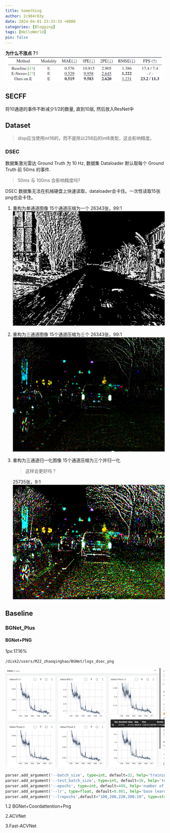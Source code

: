 ```yaml
---
title: Something
author: 2c984r83y
date: 2024-04-01 23:33:33 +0800
categories: [Blogging]
tags: [HelloWorld]
pin: false
---
```

**为什么不涨点？!**
![20240402214836](https://raw.githubusercontent.com/2c984r83y/picgo_picbed/main/blog_img/20240402214836.png)

## SECFF

将10通道的事件不断减少1/2的数量, 直到10层, 然后放入ResNet中

## Dataset

>disp应当使用int16的，而不是除以256后的int8类型，这会影响精度。  

### DSEC

数据集激光雷达 Ground Truth 为 10 Hz, 数据集 Dataloader 默认取每个 Ground Truth 前 50ms 的事件.
> 50ms 与 100ms 会影响精度吗?  

DSEC 数据集无法在机械硬盘上快速读取，dataloader会卡住。一次性读取15张png也会卡住。

1. 重构为单通道图像
   15个通道压缩为一个
   26343张，99:1
   ![20240402214659](https://raw.githubusercontent.com/2c984r83y/picgo_picbed/main/blog_img/20240402214659.png)
2. 重构为三通道图像
   15个通道压缩为三个
   26343张，99:1
   ![20240402214726](https://raw.githubusercontent.com/2c984r83y/picgo_picbed/main/blog_img/20240402214726.png)
3. 重构为三通道归一化图像
   15个通道压缩为三个并归一化

   > 这样会更好吗？
   >

   25735张，9:1
   ![20240402214747](https://raw.githubusercontent.com/2c984r83y/picgo_picbed/main/blog_img/20240402214747.png)

## Baseline

### BGNet_Plus

#### BGNet+PNG

1px:17.16%

`/disk2/users/M22_zhaoqinghao/BGNet/logs_dsec_png`

![20240402215435](https://raw.githubusercontent.com/2c984r83y/picgo_picbed/main/blog_img/20240402215435.png)

```python
parser.add_argument('--batch_size', type=int, default=32, help='training batch size')
parser.add_argument('--test_batch_size', type=int, default=16, help='testing batch size')
parser.add_argument('--epochs', type=int, default=400, help='number of epochs to train')
parser.add_argument('--lr', type=float, default=0.001, help='base learning rate')
parser.add_argument('--lrepochs',default="100,200,220,300:10", type=str,  help='the epochs to decay lr: the downscale rate')
```

1.2 BGNet+Coordattention+Png

2.ACVNet

3.Fast-ACVNet

